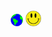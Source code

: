 ### <img src='https://raw.githubusercontent.com/wllclngn/wllclngn/main/Earth.gif' width="20" height="20" />&nbsp;<img src='https://raw.githubusercontent.com/wllclngn/wllclngn/main/acid-house-smiley-SMALL.png' width="25" height="25" />

<!--
**wllclngn/wllclngn** is a ✨ _special_ ✨ repository because its `README.md` (this file) appears on your GitHub profile.

Here are some ideas to get you started:

- 🔭 I’m currently working on ...
- 🌱 I’m currently learning ...
- 👯 I’m looking to collaborate on ...
- 🤔 I’m looking for help with ...
- 💬 Ask me about ...
- 📫 How to reach me: ...
- 😄 Pronouns: ...
- ⚡ Fun fact: ...
-->

